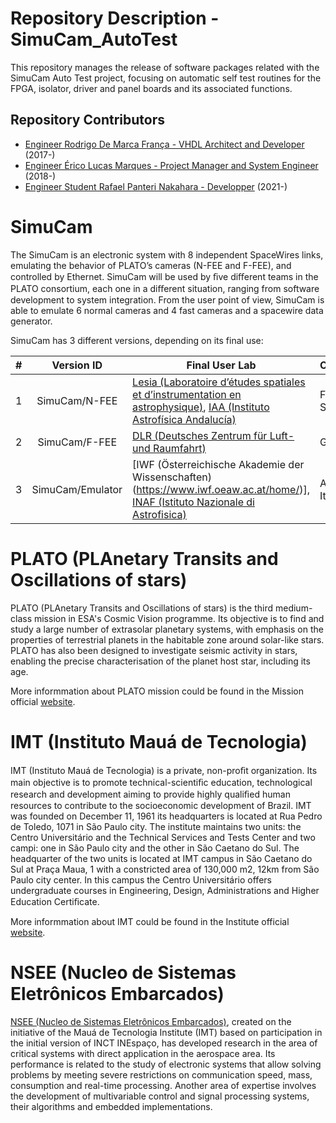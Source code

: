 # Repository Description - SimuCam_AutoTest
This repository manages the release of software packages related with the SimuCam Auto Test project, focusing on automatic self test routines for the FPGA, isolator, driver and panel boards and its associated functions.

## Repository Contributors

- [Engineer Rodrigo De Marca França - VHDL Architect and Developer](https://github.com/rodmarfran) (2017-)
- [Engineer Érico Lucas Marques - Project Manager and System Engineer](https://github.com/ericolucasm) (2018-)
- [Engineer Student Rafael Panteri Nakahara - Developper](https://github.com/???) (2021-)


# SimuCam
The SimuCam is an electronic system with 8 independent SpaceWires links, emulating the behavior of PLATO’s cameras (N-FEE and F-FEE), and controlled by Ethernet.
SimuCam will be used by ﬁve diﬀerent teams in the PLATO consortium, each one in a diﬀerent situation, ranging from software development to system integration. 
From the user point of view, SimuCam is able to emulate 6 normal cameras and 4 fast cameras and a spacewire data generator.

SimuCam has 3 different versions, depending on its final use:

|#|Version ID|Final User Lab| Countries|
|:--:|:--:|--|--|
|1|SimuCam/N-FEE | [Lesia (Laboratoire d’études spatiales et d’instrumentation en astrophysique)](https://lesia.obspm.fr/), [IAA (Instituto Astrofísica Andalucía)](https://www.iaa.csic.es/en)| France, Spain
|2|SimuCam/F-FEE | [DLR (Deutsches Zentrum für Luft- und Raumfahrt)](https://www.dlr.de/DE/Home/home_node.html) | Germany
|3|SimuCam/Emulator | [IWF (Österreichische Akademie der Wissenschaften)(https://www.iwf.oeaw.ac.at/home/)], [INAF (Istituto Nazionale di Astrofisica)](http://www.inaf.it/it)|Austria, Italy

# PLATO (PLAnetary Transits and Oscillations of stars)
PLATO (PLAnetary Transits and Oscillations of stars) is the third medium-class mission in ESA's Cosmic Vision programme. Its objective is to find and study a large number of extrasolar planetary systems, with emphasis on the properties of terrestrial planets in the habitable zone around solar-like stars. PLATO has also been designed to investigate seismic activity in stars, enabling the precise characterisation of the planet host star, including its age.

More informmation about PLATO mission could be found in the Mission official [website](https://sci.esa.int/web/plato/).

# IMT (Instituto Mauá de Tecnologia)
IMT (Instituto Mauá de Tecnologia) is a private, non-proﬁt organization. Its main objective is to promote technical-scientiﬁc education, technological research and development aiming to provide highly qualiﬁed human resources to contribute to the socioeconomic development of Brazil. IMT was founded on December 11, 1961 its headquarters is located at Rua Pedro de Toledo, 1071 in São Paulo city. The institute maintains two units: the Centro Universitário and the Technical Services and Tests Center and two campi: one in São Paulo city and the other in São Caetano do Sul. The headquarter of the two units is located at IMT campus in São Caetano do Sul at Praça Maua, 1 with a constricted area of 130,000 m2, 12km from São Paulo city center. In this campus the Centro Universitário offers undergraduate courses in Engineering, Design, Administrations and Higher Education Certiﬁcate.

More informmation about IMT could be found in the Institute official [website](https://maua.br/).

# NSEE (Nucleo de Sistemas Eletrônicos Embarcados)
[NSEE (Nucleo de Sistemas Eletrônicos Embarcados)](https://maua.br/pesquisa/grupos-pesquisa/nucleo-sistemas-eletronicos-embarcados/), created on the initiative of the Mauá de Tecnologia Institute (IMT) based on participation in the initial version of INCT INEspaço, has developed research in the area of critical systems with direct application in the aerospace area. Its performance is related to the study of electronic systems that allow solving problems by meeting severe restrictions on communication speed, mass, consumption and real-time processing. Another area of expertise involves the development of multivariable control and signal processing systems, their algorithms and embedded implementations.
